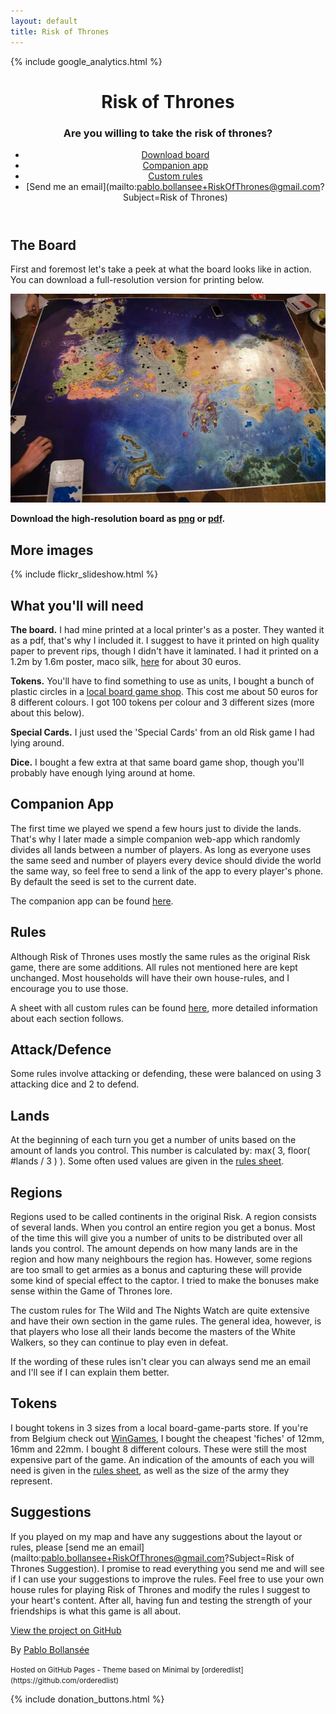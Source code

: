 ```yaml
---
layout: default
title: Risk of Thrones
---
```


{% include google_analytics.html %}

<header markdown="1">

# Risk of Thrones

### Are you willing to take the risk of thrones?

* [Download board](https://drive.google.com/file/d/0B8-DllFwoZXscnMyTXJvNk1oZzQ/view?usp=sharing)
* [Companion app](companion/)
* [Custom rules](https://docs.google.com/spreadsheets/d/1QuzX1nsdQnzBMiFesjz8cuc44RaNeqp5e4vN8ug8PQ0/edit#gid=0)
* [Send me an email](mailto:pablo.bollansee+RiskOfThrones@gmail.com?Subject=Risk of Thrones)

</header>



<div class="section_wrapper">
<section markdown="1">

# The Board

First and foremost let's take a peek at what the board looks like in action. You can download a full-resolution version for printing below.

![Map Previes](images/as_board_overview.jpg)

**Download the high-resolution board as [png](https://drive.google.com/file/d/0B8-DllFwoZXscnMyTXJvNk1oZzQ/view?usp=sharing) or [pdf](https://drive.google.com/file/d/0B8-DllFwoZXseTJsamF3aWppajQ/view?usp=sharing).**


# More images

{% include flickr_slideshow.html %}


# What you'll will need

**The board.** I had mine printed at a local printer's as a poster. They wanted it as a pdf, that's why I included it. I suggest to have it printed on high quality paper to prevent rips, though I didn't have it laminated. I had it printed on a 1.2m by 1.6m poster, maco silk, [here](https://www.zwartopwit.be/) for about 30 euros.

**Tokens.** You'll have to find something to use as units, I bought a bunch of plastic circles in a [local board game shop](http://www.wingames.be/). This cost me about 50 euros for 8 different colours. I got 100 tokens per colour and 3 different sizes (more about this below).

**Special Cards.** I just used the 'Special Cards' from an old Risk game I had lying around.

**Dice.** I bought a few extra at that same board game shop, though you'll probably have enough lying around at home.



# Companion App

The first time we played we spend a few hours just to divide the lands. That's why I later made a simple companion web-app which randomly divides all lands between a number of players. As long as everyone uses the same seed and number of players every device should divide the world the same way, so feel free to send a link of the app to every player's phone. By default the seed is set to the current date.

The companion app can be found [here](companion/).



# Rules

Although Risk of Thrones uses mostly the same rules as the original Risk game, there are some additions. All rules not mentioned here are kept unchanged. Most households will have their own house-rules, and I encourage you to use those.

A sheet with all custom rules can be found [here](https://docs.google.com/spreadsheets/d/1QuzX1nsdQnzBMiFesjz8cuc44RaNeqp5e4vN8ug8PQ0/edit#gid=0), more detailed information about each section follows.

## Attack/Defence

Some rules involve attacking or defending, these were balanced on using 3 attacking dice and 2 to defend.

## Lands

At the beginning of each turn you get a number of units based on the amount of lands you control. This number is calculated by: max( 3, floor( #lands / 3 ) ). Some often used values are given in the [rules sheet](https://docs.google.com/spreadsheets/d/1QuzX1nsdQnzBMiFesjz8cuc44RaNeqp5e4vN8ug8PQ0/edit#gid=0).

## Regions

Regions used to be called continents in the original Risk. A region consists of several lands. When you control an entire region you get a bonus. Most of the time this will give you a number of units to be distributed over all lands you control. The amount depends on how many lands are in the region and how many neighbours the region has. However, some regions are too small to get armies as a bonus and capturing these will provide some kind of special effect to the captor. I tried to make the bonuses make sense within the Game of Thrones lore.

The custom rules for The Wild and The Nights Watch are quite extensive and have their own section in the game rules. The general idea, however, is that players who lose all their lands become the masters of the White Walkers, so they can continue to play even in defeat.

If the wording of these rules isn't clear you can always send me an email and I'll see if I can explain them better.

## Tokens

I bought tokens in 3 sizes from a local board-game-parts store. If you're from Belgium check out [WinGames](http://www.wingames.be/), I bought the cheapest 'fiches' of 12mm, 16mm and 22mm. I bought 8 different colours. These were still the most expensive part of the game. An indication of the amounts of each you will need is given in the [rules sheet](https://docs.google.com/spreadsheets/d/1QuzX1nsdQnzBMiFesjz8cuc44RaNeqp5e4vN8ug8PQ0/edit#gid=0), as well as the size of the army they represent.



# Suggestions

If you played on my map and have any suggestions about the layout or rules, please [send me an email](mailto:pablo.bollansee+RiskOfThrones@gmail.com?Subject=Risk of Thrones Suggestion). I promise to read everything you send me and will see if I can use your suggestions to improve the rules. Feel free to use your own house rules for playing Risk of Thrones and modify the rules I suggest to your heart's content. After all, having fun and testing the strength of your friendships is what this game is all about.

</section>
</div>



<footer markdown="1">

[View the project on GitHub](https://github.com/TheOddler/RiskOfThrones)

By [Pablo Bollansée](http://theoddler.github.io/)

<small markdown="1">
Hosted on GitHub Pages - Theme based on Minimal by [orderedlist](https://github.com/orderedlist)
</small>

</footer>



{% include donation_buttons.html %}
